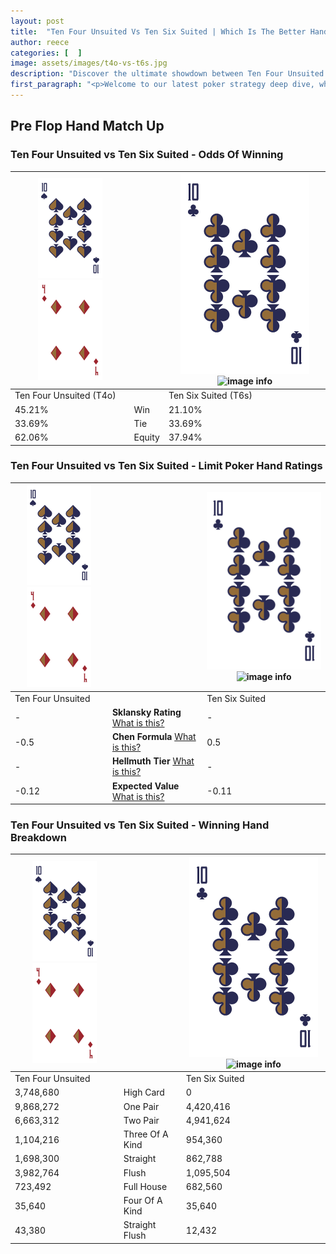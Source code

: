 ```yaml
---
layout: post
title:  "Ten Four Unsuited Vs Ten Six Suited | Which Is The Better Hand In Poker? A Complete Guide"
author: reece
categories: [  ]
image: assets/images/t4o-vs-t6s.jpg
description: "Discover the ultimate showdown between Ten Four Unsuited and Ten Six Suited in poker! Uncover the odds, strategies, and scenarios where one hand triumphs over the other. Get ready to up your poker game with this thrilling analysis."
first_paragraph: "<p>Welcome to our latest poker strategy deep dive, where we're pitting two distinct hands against each other in a high-stakes showdown: Ten Four Unsuited vs Ten Six Suited.</p><p>In the dynamic world of poker, every decision counts, and knowing which hand holds the upper hand is key to your success at the table.</p><p>In this article, we'll dissect these two hands, explore the scenarios where one dominates the other, and equip you with the knowledge to make strategic choices that can tip the odds in your favor.</p><p>Get ready to unravel the intriguing dynamics of these poker hands and elevate your game to new heights.</p>"
---
```




[comment]: # (sp0)

## Pre Flop Hand Match Up

<div class="table hand-ratings" markdown="1"> 



### Ten Four Unsuited vs Ten Six Suited - Odds Of Winning


    
| ![image info](assets/images/hand1/T.png) ![image info](assets/images/hand1/4o.png) |  | ![image info](assets/images/hand2/T.png) ![image info](assets/images/hand2/6s.png) |
| -------- | -------- | -------- |
| Ten Four Unsuited (T4o) |  | Ten Six Suited (T6s) |
| 45.21% | Win | 21.10% |
| 33.69% | Tie | 33.69% |
| 62.06% | Equity | 37.94% |




[comment]: # (sp1)



### Ten Four Unsuited vs Ten Six Suited - Limit Poker Hand Ratings


    
| ![image info](assets/images/hand1/T.png) ![image info](assets/images/hand1/4o.png) |  | ![image info](assets/images/hand2/T.png) ![image info](assets/images/hand2/6s.png) |
| -------- | -------- | -------- |
| Ten Four Unsuited |  | Ten Six Suited |
| - | **Sklansky Rating** [What is this?](/sklansky-rating-explained) | - |
| -0.5 | **Chen Formula** [What is this?](/chen-formula-explained) | 0.5 |
| - | **Hellmuth Tier** [What is this?](/Hellmuth-tier-explained) | - |
| -0.12 | **Expected Value** [What is this?](/expected-value-explained) | -0.11 |




[comment]: # (sp2)



### Ten Four Unsuited vs Ten Six Suited - Winning Hand Breakdown


    
| ![image info](assets/images/hand1/T.png) ![image info](assets/images/hand1/4o.png) |  | ![image info](assets/images/hand2/T.png) ![image info](assets/images/hand2/6s.png) |
| -------- | -------- | -------- |
| Ten Four Unsuited |  | Ten Six Suited |
| 3,748,680 | High Card | 0 |
| 9,868,272 | One Pair | 4,420,416 |
| 6,663,312 | Two Pair | 4,941,624 |
| 1,104,216 | Three Of A Kind | 954,360 |
| 1,698,300 | Straight | 862,788 |
| 3,982,764 | Flush | 1,095,504 |
| 723,492 | Full House | 682,560 |
| 35,640 | Four Of A Kind | 35,640 |
| 43,380 | Straight Flush | 12,432 |




[comment]: # (sp3)



</div>

[comment]: # (sp4)



[comment]: # (sp5)

